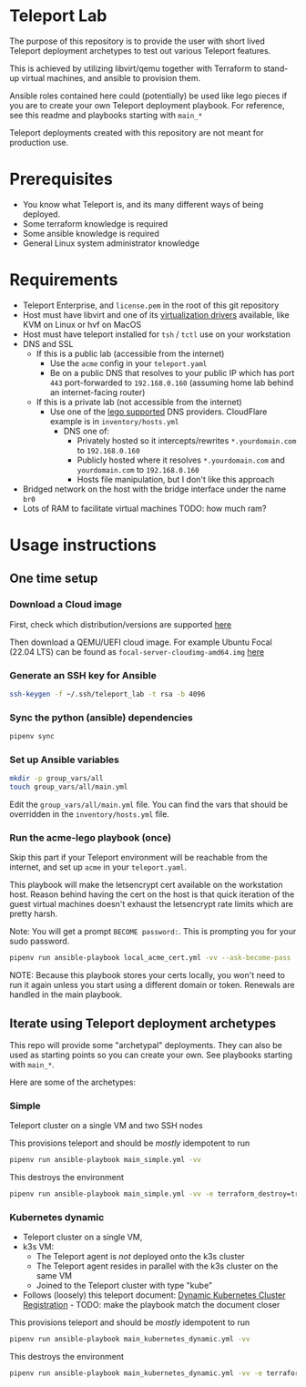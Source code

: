 # Teleport Lab

The purpose of this repository is to provide  the user with short lived Teleport deployment archetypes to test out various Teleport features.

This is achieved by utilizing libvirt/qemu together with Terraform to stand-up virtual machines, and ansible to provision them.

Ansible roles contained here could (potentially) be used like lego pieces if you are to create your own Teleport deployment playbook. For reference, see this readme and playbooks starting with `main_*`

Teleport deployments created with this repository are not meant for production use.

# Prerequisites

* You know what Teleport is, and its many different ways of being deployed.
* Some terraform knowledge is required
* Some ansible knowledge is required
* General Linux system administrator knowledge

# Requirements

* Teleport Enterprise, and `license.pem` in the root of this git repository
* Host must have libvirt and one of its [virtualization drivers](https://libvirt.org/formatdomain.html#element-and-attribute-overview) available, like KVM on Linux or hvf on MacOS
* Host must have teleport installed for `tsh` / `tctl` use on your workstation
* DNS and SSL
  * If this is a public lab (accessible from the internet)
      * Use the `acme` config in your `teleport.yaml`
      * Be on a public DNS that resolves to your public IP which has port `443` port-forwarded to `192.168.0.160` (assuming home lab behind an internet-facing router)
  * If this is a private lab (not accessible from the internet)
    * Use one of the [lego supported](https://go-acme.github.io/lego/dns/) DNS providers. CloudFlare example is in `inventory/hosts.yml`
      * DNS one of:
        * Privately hosted so it intercepts/rewrites `*.yourdomain.com` to `192.168.0.160`
        * Publicly hosted where it resolves `*.yourdomain.com` and `yourdomain.com` to `192.168.0.160`
        * Hosts file manipulation, but I don't like this approach
* Bridged network on the host with the bridge interface under the name `br0`
* Lots of RAM to facilitate virtual machines TODO: how much ram?

# Usage instructions

## One time setup

### Download a Cloud image 

First, check which distribution/versions are supported [here](https://goteleport.com/docs/installation/)

Then download a QEMU/UEFI cloud image. For example Ubuntu Focal (22.04 LTS) can be found as `focal-server-cloudimg-amd64.img` [here](https://cloud-images.ubuntu.com/focal/current/)

### Generate an SSH key for Ansible

```bash
ssh-keygen -f ~/.ssh/teleport_lab -t rsa -b 4096
```

### Sync the python (ansible) dependencies

```bash
pipenv sync
```

### Set up Ansible variables

```bash
mkdir -p group_vars/all
touch group_vars/all/main.yml
```

Edit the `group_vars/all/main.yml` file. You can find the vars that should be overridden in the `inventory/hosts.yml` file.

### Run the acme-lego playbook (once)

Skip this part if your Teleport environment will be reachable from the internet, and set up `acme` in your `teleport.yaml`.

This playbook will make the letsencrypt cert available on the workstation host. Reason behind having the cert on the host is that quick iteration of the guest virtual machines doesn't exhaust the letsencrypt rate limits which are pretty harsh.

Note: You will get a prompt `BECOME password:`. This is prompting you for your sudo password.

```bash
pipenv run ansible-playbook local_acme_cert.yml -vv --ask-become-pass
```

NOTE: Because this playbook stores your certs locally, you won't need to run it again unless you start using a different domain or token. Renewals are handled in the main playbook.

## Iterate using Teleport deployment archetypes

This repo will provide some "archetypal" deployments. They can also be used as starting points so you can create your own. See playbooks starting with `main_*`.

Here are some of the archetypes:

### Simple

Teleport cluster on a single VM and two SSH nodes

This provisions teleport and should be *mostly* idempotent to run

```bash
pipenv run ansible-playbook main_simple.yml -vv
```

This destroys the environment

```bash
pipenv run ansible-playbook main_simple.yml -vv -e terraform_destroy=true
```

### Kubernetes dynamic

* Teleport cluster on a single VM,
* k3s VM:
  * The Teleport agent is *not* deployed onto the k3s cluster
  * The Teleport agent resides in parallel with the k3s cluster on the same VM
  * Joined to the Teleport cluster with type "kube"
* Follows (loosely) this teleport document: [Dynamic Kubernetes Cluster Registration](https://goteleport.com/docs/enroll-resources/kubernetes-access/register-clusters/dynamic-registration/) - TODO: make the playbook match the document closer

This provisions teleport and should be *mostly* idempotent to run

```bash
pipenv run ansible-playbook main_kubernetes_dynamic.yml -vv
```

This destroys the environment

```bash
pipenv run ansible-playbook main_kubernetes_dynamic.yml -vv -e terraform_destroy=true
```
